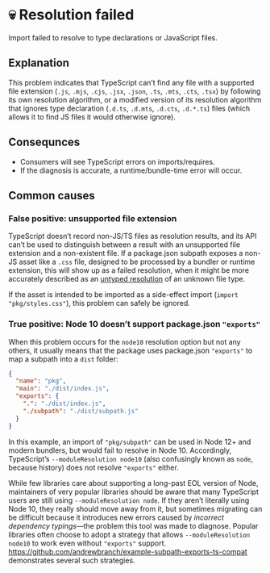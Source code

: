 # 💀 Resolution failed

Import failed to resolve to type declarations or JavaScript files.

## Explanation

This problem indicates that TypeScript can’t find any file with a supported file extension (`.js`, `.mjs`, `.cjs`, `.jsx`, `.json`, `.ts`, `.mts`, `.cts`, `.tsx`) by following its own resolution algorithm, or a modified version of its resolution algorithm that ignores type declaration (`.d.ts`, `.d.mts`, `.d.cts`, `.d.*.ts`) files (which allows it to find JS files it would otherwise ignore).

## Consequnces

* Consumers will see TypeScript errors on imports/requires.
* If the diagnosis is accurate, a runtime/bundle-time error will occur.

## Common causes

### False positive: unsupported file extension

TypeScript doesn’t record non-JS/TS files as resolution results, and its API can’t be used to distinguish between a result with an unsupported file extension and a non-existent file. If a package.json subpath exposes a non-JS asset like a `.css` file, designed to be processed by a bundler or runtime extension, this will show up as a failed resolution, when it might be more accurately described as an [untyped resolution](./UntypedResolution.md) of an unknown file type.

If the asset is intended to be imported as a side-effect import (`import "pkg/styles.css"`), this problem can safely be ignored.

### True positive: Node 10 doesn’t support package.json `"exports"`

When this problem occurs for the `node10` resolution option but not any others, it usually means that the package uses package.json `"exports"` to map a subpath into a `dist` folder:

```json
{
  "name": "pkg",
  "main": "./dist/index.js",
  "exports": {
    ".": "./dist/index.js",
    "./subpath": "./dist/subpath.js"
  }
}
```

In this example, an import of `"pkg/subpath"` can be used in Node 12+ and modern bundlers, but would fail to resolve in Node 10. Accordingly, TypeScript’s `--moduleResolution node10` (also confusingly known as `node`, because history) does not resolve `"exports"` either.

While few libraries care about supporting a long-past EOL version of Node, maintainers of very popular libraries should be aware that many TypeScript users are still using `--moduleResolution node`. If they aren’t literally using Node 10, they really should move away from it, but sometimes migrating can be difficult because it introduces new errors caused by _incorrect dependency typings_—the problem this tool was made to diagnose. Popular libraries often choose to adopt a strategy that allows `--moduleResolution node10` to work even without `"exports"` support. https://github.com/andrewbranch/example-subpath-exports-ts-compat demonstrates several such strategies.
